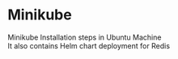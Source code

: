 # Minikube
Minikube Installation steps in Ubuntu Machine \
It also contains Helm chart deployment for Redis
